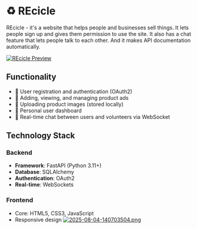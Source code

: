 # ♻️ REcicle 
REcicle - it's a website that helps people and businesses sell things. It lets people sign up and gives them permission to use the site. It also has a chat feature that lets people talk to each other. And it makes API documentation automatically.

[![REcicle Preview](https://i.postimg.cc/4yXFNC14/image-1.jpg)](https://postimg.cc/XGDgQzht)

##  Functionality

- 🌿  User registration and authentication (OAuth2)
- 🌿  Adding, viewing, and managing product ads
- 🌿  Uploading product images (stored locally)
- 🌿  Personal user dashboard
- 🌿  Real-time chat between users and volunteers via WebSocket

## Technology Stack

### Backend
- **Framework**: FastAPI (Python 3.11+)
- **Database**: SQLAlchemy
- **Authentication**: OAuth2 
- **Real-time**: WebSockets

### Frontend
- Core: HTML5, CSS3, JavaScript
- Responsive design
[![2025-08-04-140703504.png](https://i.postimg.cc/Bnf0G8Ds/2025-08-04-140703504.png)](https://postimg.cc/kBsZQgfh)
